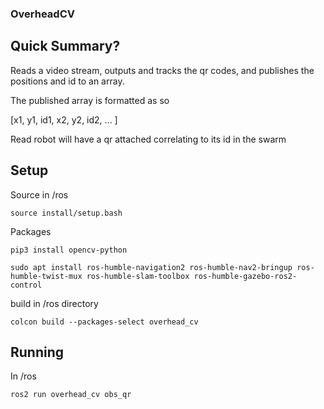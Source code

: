 ### OverheadCV

## Quick Summary?

Reads a video stream, outputs and tracks the qr codes, and publishes the positions and id to an array.

The published array is formatted as so

[x1, y1, id1, x2, y2, id2, ... ]

Read robot will have a qr attached correlating to its id in the swarm

## Setup

Source in /ros

```
source install/setup.bash
```

Packages

```
pip3 install opencv-python

sudo apt install ros-humble-navigation2 ros-humble-nav2-bringup ros-humble-twist-mux ros-humble-slam-toolbox ros-humble-gazebo-ros2-control
```

build in /ros directory

```
colcon build --packages-select overhead_cv
```

## Running

In /ros

```
ros2 run overhead_cv obs_qr
```